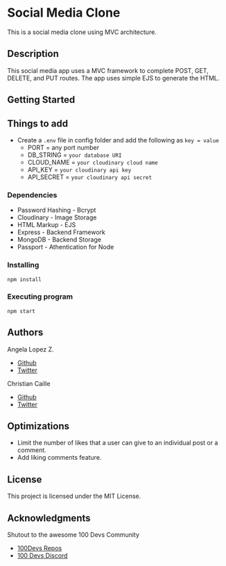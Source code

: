 # Social Media Clone

This is a social media clone using MVC architecture. 

## Description

This social media app uses a MVC framework to complete POST, GET, DELETE, and PUT routes. The app uses simple EJS to generate the HTML.

## Getting Started

## Things to add

- Create a `.env` file in config folder and add the following as `key = value`
  - PORT = any port number
  - DB_STRING = `your database URI`
  - CLOUD_NAME = `your cloudinary cloud name`
  - API_KEY = `your cloudinary api key`
  - API_SECRET = `your cloudinary api secret`


### Dependencies

* Password Hashing - Bcrypt
* Cloudinary - Image Storage
* HTML Markup - EJS
* Express - Backend Framework
* MongoDB - Backend Storage
* Passport - Athentication for Node


### Installing

```
npm install
```
### Executing program

```
npm start
```


## Authors

Angela Lopez Z.
* [Github](https://github.com/glopzel) 
* [Twitter](https://twitter.com/glopzel)

Christian Caille 
* [Github](https://github.com/c-caille)
* [Twitter](https://twitter.com/dirtyymugz)


## Optimizations

* Limit the number of likes that a user can give to an individual post or a comment.
* Add liking comments feature.

## License

This project is licensed under the MIT License.

## Acknowledgments

Shutout to the awesome 100 Devs Community
* [100Devs Repos](https://github.com/100devs)
* [100 Devs Discord](https://discord.com/channels/735923219315425401/735925942559440997)
